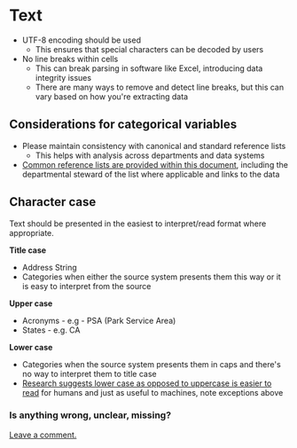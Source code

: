 # Text

* UTF-8 encoding should be used
  * This ensures that special characters can be decoded by users
* No line breaks within cells
  * This can break parsing in software like Excel, introducing data integrity issues
  * There are many ways to remove and detect line breaks, but this can vary based on how you're extracting data

## Considerations for categorical variables

* Please maintain consistency with canonical and standard reference lists
  * This helps with analysis across departments and data systems
* [Common reference lists are provided within this document](/reference-data.md), including the departmental steward of the list where applicable and links to the data

## Character case

Text should be presented in the easiest to interpret/read format where appropriate.

**Title case**

* Address String
* Categories when either the source system presents them this way or it is easy to interpret from the source

**Upper case**

* Acronyms - e.g - PSA \(Park Service Area\)
* States - e.g. CA

**Lower case**

* Categories when the source system presents them in caps and there's no way to interpret them to title case
* [Research suggests lower case as opposed to uppercase is easier to read](https://www.microsoft.com/typography/ctfonts/wordrecognition.aspx) for humans and just as useful to machines, note exceptions above

### Is anything wrong, unclear, missing?

[Leave a comment.](https://github.com/DataSF/draft-publishing-standards/issues/new?title=Comment:Text&body=Comment:Text)

